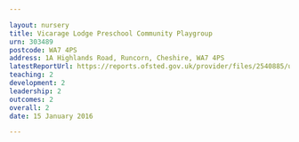 ```yaml
---

layout: nursery
title: Vicarage Lodge Preschool Community Playgroup
urn: 303489
postcode: WA7 4PS
address: 1A Highlands Road, Runcorn, Cheshire, WA7 4PS
latestReportUrl: https://reports.ofsted.gov.uk/provider/files/2540885/urn/303489.pdf
teaching: 2
development: 2
leadership: 2
outcomes: 2
overall: 2
date: 15 January 2016

---
```

